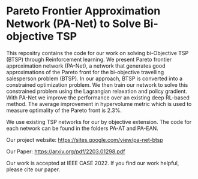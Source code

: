 # Pareto Frontier Approximation Network (PA-Net) to Solve Bi-objective TSP

This repositry contains the code for our work on solving bi-Objective TSP (BTSP) through Reinforcement learning. We present Pareto frontier approximation network (PA-Net), a network that generates good approximations of the Pareto front for the bi-objective travelling salesperson problem (BTSP). In our approach, BTSP is converted into a constrained optimization problem. We then train our network to solve this constrained problem using the Lagrangian relaxation and policy gradient. With PA-Net we improve the performance over an existing deep RL-based method. The average improvement in hypervolume metric which is used to measure optimality of the Pareto front is 2.3%.

We use existing TSP networks for our by objective extension. The code for each network can be found in the folders PA-AT and PA-EAN.

Our project website: https://sites.google.com/view/pa-net-btsp

Our Paper: https://arxiv.org/pdf/2203.01298.pdf

Our work is accepted at IEEE CASE 2022. If you find our work helpful, please cite our paper.
